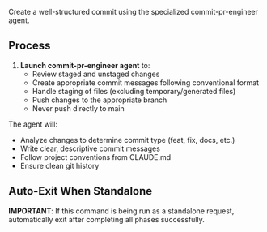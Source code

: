 Create a well-structured commit using the specialized commit-pr-engineer agent.

## Process

1. **Launch commit-pr-engineer agent** to:
   - Review staged and unstaged changes
   - Create appropriate commit messages following conventional format
   - Handle staging of files (excluding temporary/generated files)
   - Push changes to the appropriate branch
   - Never push directly to main

The agent will:
- Analyze changes to determine commit type (feat, fix, docs, etc.)
- Write clear, descriptive commit messages
- Follow project conventions from CLAUDE.md
- Ensure clean git history

## Auto-Exit When Standalone
**IMPORTANT**: If this command is being run as a standalone request, automatically exit after completing all phases successfully.